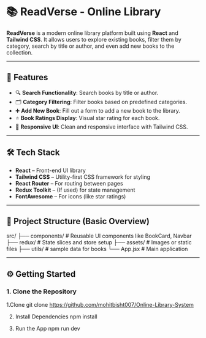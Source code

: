 # 📚 ReadVerse - Online Library

**ReadVerse** is a modern online library platform built using **React** and **Tailwind CSS**. It allows users to explore existing books, filter them by category, search by title or author, and even add new books to the collection.

---

## 🚀 Features

- 🔍 **Search Functionality**: Search books by title or author.
- 🗂️ **Category Filtering**: Filter books based on predefined categories.
- ➕ **Add New Book**: Fill out a form to add a new book to the library.
- ⭐ **Book Ratings Display**: Visual star rating for each book.
- 📄 **Responsive UI**: Clean and responsive interface with Tailwind CSS.

---

## 🛠️ Tech Stack

- **React** – Front-end UI library
- **Tailwind CSS** – Utility-first CSS framework for styling
- **React Router** – For routing between pages
- **Redux Toolkit** – (If used) for state management
- **FontAwesome** – For icons (like star ratings)

---

## 📁 Project Structure (Basic Overview)

src/
├── components/ # Reusable UI components like BookCard, Navbar
├── redux/ # State slices and store setup
├── assets/ # Images or static files
├── utils/ # sample data for books
└── App.jsx # Main application

---

## ⚙️ Getting Started

### 1. Clone the Repository

1.Clone
git clone https://github.com/mohitbisht007/Online-Library-System

2. Install Dependencies
npm install

3. Run the App
npm run dev
